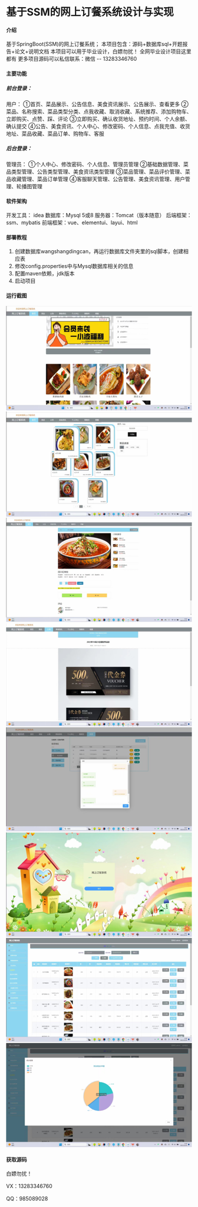# 基于SSM的网上订餐系统设计与实现

#### 介绍
基于SpringBoot(SSM)的网上订餐系统；
本项目包含：源码+数据库sql+开题报告+论文+说明文档 本项目可以用于毕业设计，白嫖勿扰！
全网毕业设计项目这里都有 更多项目源码可以私信联系：微信 -- 13283346760

#### 主要功能
##### 前台登录：
用户：
①首页、菜品展示、公告信息、美食资讯展示、公告展示、查看更多
②菜品、名称搜索、菜品类型分类、点我收藏、取消收藏、系统推荐、添加购物车、立即购买、点赞、踩、评论
③立即购买、确认收货地址、预约时间、个人余额、确认提交
④公告、美食资讯、个人中心、修改密码、个人信息、点我充值、收货地址、菜品收藏、菜品订单、购物车、客服

##### 后台登录：
管理员：
①个人中心、修改密码、个人信息、管理员管理
②基础数据管理、菜品类型管理、公告类型管理、美食资讯类型管理
③菜品管理、菜品评价管理、菜品收藏管理、菜品订单管理
④客服聊天管理、公告管理、美食资讯管理、用户管理、轮播图管理

#### 软件架构
开发工具： idea
数据库：Mysql 5或8
服务器：Tomcat（版本随意）
后端框架：ssm、mybatis
前端框架：vue、elementui、layui、html

#### 部署教程
1. 创建数据库wangshangdingcan，再运行数据库文件夹里的sql脚本，创建相应表
2. 修改config.properties中与Mysql数据库相关的信息
3. 配置maven依赖，jdk版本
4. 启动项目

#### 运行截图
![](./运行截图/1.jpg)
![](./运行截图/2.jpg)
![](./运行截图/3.jpg)
![](./运行截图/4.jpg)
![](./运行截图/5.jpg)
![](./运行截图/6.jpg)
![](./运行截图/7.jpg)
![](./运行截图/8.jpg)

#### 获取源码
白嫖勿扰！

VX：13283346760

QQ：985089028


